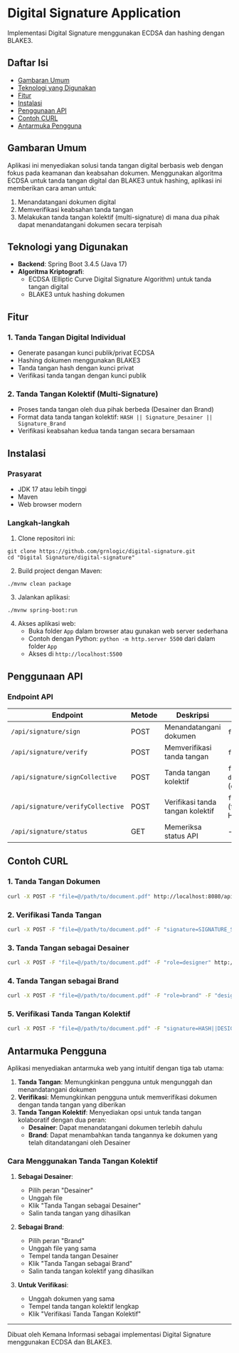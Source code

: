 # Digital Signature Application

Implementasi Digital Signature menggunakan ECDSA dan hashing dengan BLAKE3.

## Daftar Isi
- [Gambaran Umum](#gambaran-umum)
- [Teknologi yang Digunakan](#teknologi-yang-digunakan)
- [Fitur](#fitur)
- [Instalasi](#instalasi)
- [Penggunaan API](#penggunaan-api)
- [Contoh CURL](#contoh-curl)
- [Antarmuka Pengguna](#antarmuka-pengguna)

## Gambaran Umum

Aplikasi ini menyediakan solusi tanda tangan digital berbasis web dengan fokus pada keamanan dan keabsahan dokumen. Menggunakan algoritma ECDSA untuk tanda tangan digital dan BLAKE3 untuk hashing, aplikasi ini memberikan cara aman untuk:

1. Menandatangani dokumen digital
2. Memverifikasi keabsahan tanda tangan
3. Melakukan tanda tangan kolektif (multi-signature) di mana dua pihak dapat menandatangani dokumen secara terpisah

## Teknologi yang Digunakan

- **Backend**: Spring Boot 3.4.5 (Java 17)
- **Algoritma Kriptografi**:
  - ECDSA (Elliptic Curve Digital Signature Algorithm) untuk tanda tangan digital
  - BLAKE3 untuk hashing dokumen
## Fitur

### 1. Tanda Tangan Digital Individual

- Generate pasangan kunci publik/privat ECDSA
- Hashing dokumen menggunakan BLAKE3
- Tanda tangan hash dengan kunci privat
- Verifikasi tanda tangan dengan kunci publik

### 2. Tanda Tangan Kolektif (Multi-Signature)

- Proses tanda tangan oleh dua pihak berbeda (Desainer dan Brand)
- Format data tanda tangan kolektif: `HASH || Signature_Desainer || Signature_Brand`
- Verifikasi keabsahan kedua tanda tangan secara bersamaan

## Instalasi

### Prasyarat

- JDK 17 atau lebih tinggi
- Maven
- Web browser modern

### Langkah-langkah

1. Clone repositori ini:
```
git clone https://github.com/grnlogic/digital-signature.git
cd "Digital Signature/digital-signature"
```

2. Build project dengan Maven:
```
./mvnw clean package
```

3. Jalankan aplikasi:
```
./mvnw spring-boot:run
```

4. Akses aplikasi web:
   - Buka folder `App` dalam browser atau gunakan web server sederhana
   - Contoh dengan Python: `python -m http.server 5500` dari dalam folder `App`
   - Akses di `http://localhost:5500`

## Penggunaan API

### Endpoint API

| Endpoint | Metode | Deskripsi | Parameter |
|----------|--------|-----------|-----------|
| `/api/signature/sign` | POST | Menandatangani dokumen | `file`: Dokumen yang akan ditandatangani |
| `/api/signature/verify` | POST | Memverifikasi tanda tangan | `file`: Dokumen, `signature`: Tanda tangan |
| `/api/signature/signCollective` | POST | Tanda tangan kolektif | `file`: Dokumen, `role`: "designer"/"brand", `designerSignature`: Tanda tangan designer (diperlukan jika role=brand) |
| `/api/signature/verifyCollective` | POST | Verifikasi tanda tangan kolektif | `file`: Dokumen, `signature`: Tanda tangan kolektif (format: HASH\|\|DESIGNER_SIGNATURE\|\|BRAND_SIGNATURE) |
| `/api/signature/status` | GET | Memeriksa status API | - |

## Contoh CURL

### 1. Tanda Tangan Dokumen

```bash
curl -X POST -F "file=@/path/to/document.pdf" http://localhost:8080/api/signature/sign
```

### 2. Verifikasi Tanda Tangan

```bash
curl -X POST -F "file=@/path/to/document.pdf" -F "signature=SIGNATURE_STRING" http://localhost:8080/api/signature/verify
```

### 3. Tanda Tangan sebagai Desainer

```bash
curl -X POST -F "file=@/path/to/document.pdf" -F "role=designer" http://localhost:8080/api/signature/signCollective
```

### 4. Tanda Tangan sebagai Brand

```bash
curl -X POST -F "file=@/path/to/document.pdf" -F "role=brand" -F "designerSignature=DESIGNER_SIGNATURE" http://localhost:8080/api/signature/signCollective
```

### 5. Verifikasi Tanda Tangan Kolektif

```bash
curl -X POST -F "file=@/path/to/document.pdf" -F "signature=HASH||DESIGNER_SIGNATURE||BRAND_SIGNATURE" http://localhost:8080/api/signature/verifyCollective
```

## Antarmuka Pengguna

Aplikasi menyediakan antarmuka web yang intuitif dengan tiga tab utama:

1. **Tanda Tangan**: Memungkinkan pengguna untuk mengunggah dan menandatangani dokumen
2. **Verifikasi**: Memungkinkan pengguna untuk memverifikasi dokumen dengan tanda tangan yang diberikan
3. **Tanda Tangan Kolektif**: Menyediakan opsi untuk tanda tangan kolaboratif dengan dua peran:
   - **Desainer**: Dapat menandatangani dokumen terlebih dahulu
   - **Brand**: Dapat menambahkan tanda tangannya ke dokumen yang telah ditandatangani oleh Desainer

### Cara Menggunakan Tanda Tangan Kolektif

1. **Sebagai Desainer**:
   - Pilih peran "Desainer"
   - Unggah file
   - Klik "Tanda Tangan sebagai Desainer"
   - Salin tanda tangan yang dihasilkan

2. **Sebagai Brand**:
   - Pilih peran "Brand"
   - Unggah file yang sama
   - Tempel tanda tangan Desainer
   - Klik "Tanda Tangan sebagai Brand"
   - Salin tanda tangan kolektif yang dihasilkan

3. **Untuk Verifikasi**:
   - Unggah dokumen yang sama
   - Tempel tanda tangan kolektif lengkap
   - Klik "Verifikasi Tanda Tangan Kolektif"

---

Dibuat oleh Kemana Informasi sebagai implementasi Digital Signature menggunakan ECDSA dan BLAKE3.
